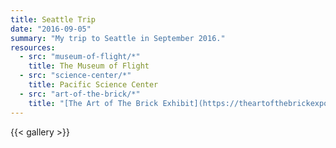 ```yaml
---
title: Seattle Trip
date: "2016-09-05"
summary: "My trip to Seattle in September 2016."
resources:
  - src: "museum-of-flight/*"
    title: The Museum of Flight
  - src: "science-center/*"
    title: Pacific Science Center
  - src: "art-of-the-brick/*"
    title: "[The Art of The Brick Exhibit](https://theartofthebrickexpo.com) at the Pacific Science Center"
---
```


{{< gallery >}}
